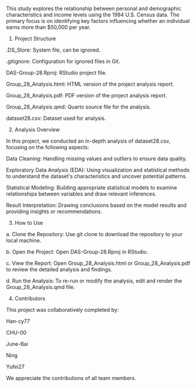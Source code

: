 This study explores the relationship between personal and demographic characteristics and income levels using the 1994 U.S. Census data. The primary focus is on identifying key factors influencing whether an individual earns more than $50,000 per year.

1. Project Structure

.DS_Store: System file, can be ignored.

.gitignore: Configuration for ignored files in Git.

DAS-Group-28.Rproj: RStudio project file.

Group_28_Analysis.html: HTML version of the project analysis report.

Group_28_Analysis.pdf: PDF version of the project analysis report.

Group_28_Analysis.qmd: Quarto source file for the analysis.

dataset28.csv: Dataset used for analysis.

2. Analysis Overview

In this project, we conducted an in-depth analysis of dataset28.csv, focusing on the following aspects:

Data Cleaning: Handling missing values and outliers to ensure data quality.

Exploratory Data Analysis (EDA): Using visualization and statistical methods to understand the dataset's characteristics and uncover potential patterns.

Statistical Modeling: Building appropriate statistical models to examine relationships between variables and draw relevant inferences.

Result Interpretation: Drawing conclusions based on the model results and providing insights or recommendations.

3. How to Use

a. Clone the Repository: Use git clone to download the repository to your local machine.

b. Open the Project: Open DAS-Group-28.Rproj in RStudio.

c. View the Report: Open Group_28_Analysis.html or Group_28_Analysis.pdf to review the detailed analysis and findings.

d. Run the Analysis: To re-run or modify the analysis, edit and render the Group_28_Analysis.qmd file.

4. Contributors

This project was collaboratively completed by:

Han-cy77

CHU-00

June-Bai

Ning

Yufei27

We appreciate the contributions of all team members.
